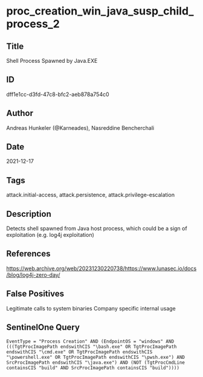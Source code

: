 # proc_creation_win_java_susp_child_process_2

## Title
Shell Process Spawned by Java.EXE

## ID
dff1e1cc-d3fd-47c8-bfc2-aeb878a754c0

## Author
Andreas Hunkeler (@Karneades), Nasreddine Bencherchali

## Date
2021-12-17

## Tags
attack.initial-access, attack.persistence, attack.privilege-escalation

## Description
Detects shell spawned from Java host process, which could be a sign of exploitation (e.g. log4j exploitation)

## References
https://web.archive.org/web/20231230220738/https://www.lunasec.io/docs/blog/log4j-zero-day/

## False Positives
Legitimate calls to system binaries
Company specific internal usage

## SentinelOne Query
```
EventType = "Process Creation" AND (EndpointOS = "windows" AND (((TgtProcImagePath endswithCIS "\bash.exe" OR TgtProcImagePath endswithCIS "\cmd.exe" OR TgtProcImagePath endswithCIS "\powershell.exe" OR TgtProcImagePath endswithCIS "\pwsh.exe") AND SrcProcImagePath endswithCIS "\java.exe") AND (NOT (TgtProcCmdLine containsCIS "build" AND SrcProcImagePath containsCIS "build"))))

```